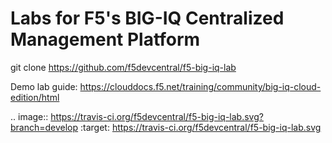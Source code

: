 # Labs for F5's BIG-IQ Centralized Management Platform

git clone https://github.com/f5devcentral/f5-big-iq-lab

Demo lab guide: https://clouddocs.f5.net/training/community/big-iq-cloud-edition/html

.. image:: https://travis-ci.org/f5devcentral/f5-big-iq-lab.svg?branch=develop
    :target: https://travis-ci.org/f5devcentral/f5-big-iq-lab.svg

